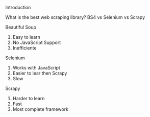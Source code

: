 Introduction

What is the best web scraping library? BS4 vs Selenium vs Scrapy

Beautiful Soup

1. Easy to learn
2. No JavaScript Support
3. Inefficiente

Selenium

1. Works with JavaScript
2. Easier to lear then Scrapy
3. Slow

Scrapy

1. Harder to learn
2. Fast
3. Most complete framework 